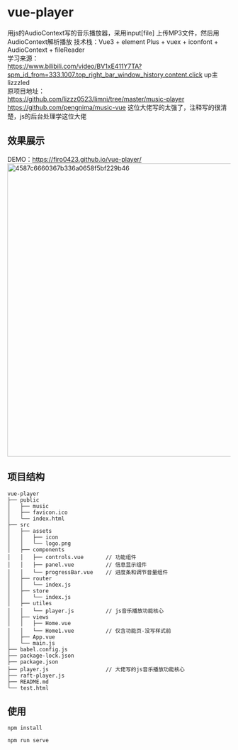 # vue-player
用js的AudioContext写的音乐播放器，采用input[file] 上传MP3文件，然后用AudioContext解析播放
技术栈：Vue3 + element Plus + vuex + iconfont + AudioContext + fileReader <br>
学习来源：<br> 
https://www.bilibili.com/video/BV1xE411Y7TA?spm_id_from=333.1007.top_right_bar_window_history.content.click up主lizzzled<br> 
原项目地址：<br> 
https://github.com/lizzz0523/limni/tree/master/music-player<br> 
https://github.com/pengnima/music-vue 这位大佬写的太强了，注释写的很清楚，js的后台处理学这位大佬<br>

## 效果展示
DEMO：https://firo0423.github.io/vue-player/ <br>
<img width="661" alt="4587c6660367b336a0658f5bf229b46" src="https://user-images.githubusercontent.com/93251384/150303493-9a1f4281-2765-4e1e-ad90-15c96c976a9f.png">

## 项目结构
``` 
vue-player
├── public
│   ├── music
│   ├── favicon.ico
│   └── index.html
├── src
│   ├── assets
│   │   ├── icon
│   │   └── logo.png
│   ├── components
│   │   ├── controls.vue       // 功能组件
│   │   ├── panel.vue          // 信息显示组件
│   │   └── progressBar.vue    // 进度条和调节音量组件
│   ├── router
│   │   └── index.js
│   ├── store
│   │   └── index.js
│   ├── utiles
│   │   └── player.js          // js音乐播放功能核心
│   ├── views
│   │   ├── Home.vue
│   │   └── Home1.vue          // 仅含功能页-没写样式前
│   ├── App.vue
│   └── main.js
├── babel.config.js
├── package-lock.json
├── package.json
├── player.js                  // 大佬写的js音乐播放功能核心
├── raft-player.js
├── README.md
└── test.html

```




## 使用
```
npm install

npm run serve
```
